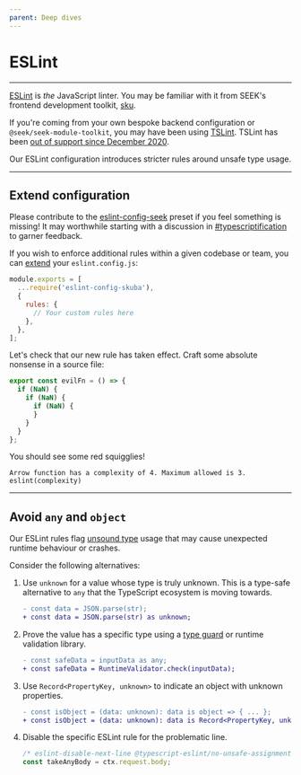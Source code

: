```yaml
---
parent: Deep dives
---
```


# ESLint

---

[ESLint] is _the_ JavaScript linter.
You may be familiar with it from SEEK's frontend development toolkit,
[sku].

If you're coming from your own bespoke backend configuration or `@seek/seek-module-toolkit`,
you may have been using [TSLint].
TSLint has been [out of support since December 2020].

Our ESLint configuration introduces stricter rules around unsafe type usage.

---

## Extend configuration

Please contribute to the [eslint-config-seek] preset if you feel something is missing!
It may worthwhile starting with a discussion in [#typescriptification] to garner feedback.

If you wish to enforce additional rules within a given codebase or team,
you can [extend] your `eslint.config.js`:

```javascript
module.exports = [
  ...require('eslint-config-skuba'),
  {
    rules: {
      // Your custom rules here
    },
  },
];
```

Let's check that our new rule has taken effect.
Craft some absolute nonsense in a source file:

```typescript
export const evilFn = () => {
  if (NaN) {
    if (NaN) {
      if (NaN) {
      }
    }
  }
};
```

You should see some red squigglies!

```text
Arrow function has a complexity of 4. Maximum allowed is 3. eslint(complexity)
```

---

## Avoid `any` and `object`

Our ESLint rules flag [unsound type] usage that may cause unexpected runtime behaviour or crashes.

Consider the following alternatives:

1. Use `unknown` for a value whose type is truly unknown. This is a type-safe alternative to `any` that the TypeScript ecosystem is moving towards.

   ```diff
   - const data = JSON.parse(str);
   + const data = JSON.parse(str) as unknown;
   ```

1. Prove the value has a specific type using a [type guard] or runtime validation library.

   ```diff
   - const safeData = inputData as any;
   + const safeData = RuntimeValidator.check(inputData);
   ```

1. Use `Record<PropertyKey, unknown>` to indicate an object with unknown properties.

   ```diff
   - const isObject = (data: unknown): data is object => { ... };
   + const isObject = (data: unknown): data is Record<PropertyKey, unknown> => { ... };
   ```

1. Disable the specific ESLint rule for the problematic line.

   ```typescript
   /* eslint-disable-next-line @typescript-eslint/no-unsafe-assignment */
   const takeAnyBody = ctx.request.body;
   ```

[#typescriptification]: https://slack.com/app_redirect?channel=CDCPCEPV3
[eslint-config-seek]: https://github.com/seek-oss/eslint-config-seek
[eslint]: https://eslint.org/
[extend]: https://eslint.org/docs/user-guide/configuring/configuration-files#extending-configuration-files
[out of support since december 2020]: https://github.com/palantir/tslint/issues/4534
[sku]: https://github.com/seek-oss/sku
[tslint]: https://palantir.github.io/tslint/
[type guard]: https://www.typescriptlang.org/docs/handbook/advanced-types.html#user-defined-type-guards
[unsound type]: https://effectivetypescript.com/2021/05/06/unsoundness/#any
